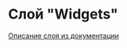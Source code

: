 # Слой "Widgets"

[Описание слоя из документации](https://feature-sliced.design/ru/docs/reference/layers#widgets)
